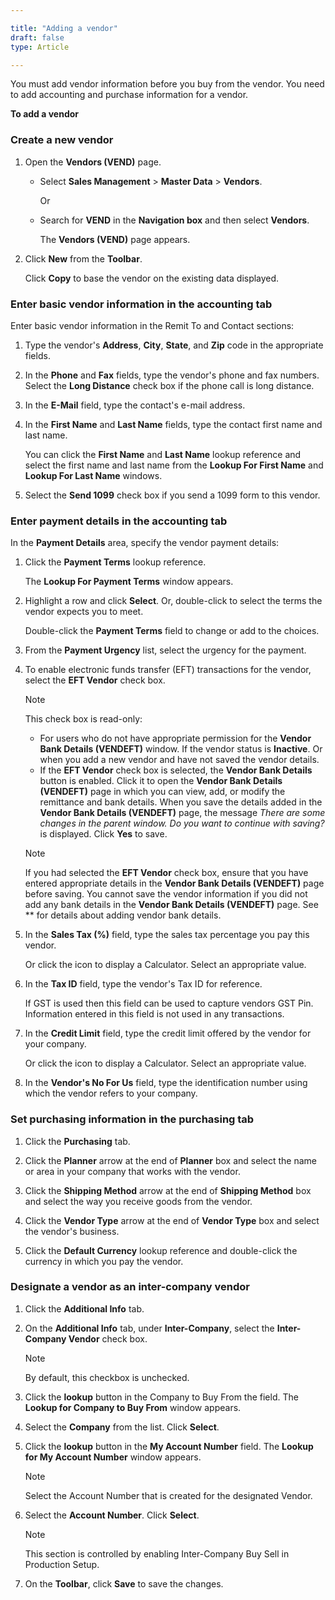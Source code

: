 ```yaml
---

title: "Adding a vendor"
draft: false
type: Article

---
```


You must add vendor information before you buy from the vendor. You need to add accounting and purchase information for a vendor.

**To add a vendor**

### Create a new vendor

1. Open the **Vendors (VEND)** page.

    - Select **Sales Management** > **Master Data** > **Vendors**.

        Or

    - Search for **VEND** in the **Navigation box** and then select **Vendors**.

        The **Vendors (VEND)** page appears.

2. Click **New** from the **Toolbar**.

    Click **Copy** to base the vendor on the existing data displayed.

### Enter basic vendor information in the accounting tab

Enter basic vendor information in the Remit To and Contact sections:

1. Type the vendor's **Address**, **City**, **State**, and **Zip** code in the appropriate fields.

2. In the **Phone** and **Fax** fields, type the vendor's phone and fax numbers. Select the **Long Distance** check box if the phone call is long distance.

3. In the **E-Mail** field, type the contact's e-mail address.

4. In the **First Name** and **Last Name** fields, type the contact first name and last name.

    You can click the **First Name** and **Last Name** lookup reference and select the first name and last name from the **Lookup For First Name** and **Lookup For Last Name** windows.

5. Select the **Send 1099** check box if you send a 1099 form to this vendor.

### Enter payment details in the accounting tab

In the **Payment Details** area, specify the vendor payment details:

1. Click the **Payment Terms** lookup reference.

    The **Lookup For Payment Terms** window appears.

2. Highlight a row and click **Select**. Or, double-click to select the terms the vendor expects you to meet.

    Double-click the **Payment Terms** field to change or add to the choices.

3. From the **Payment Urgency** list, select the urgency for the payment.

4. To enable electronic funds transfer (EFT) transactions for the vendor, select the **EFT Vendor** check box.

   >[!NOTE]
    >This check box is read-only:
    >- For users who do not have appropriate permission for the **Vendor Bank Details (VENDEFT)** window.
    If the vendor status is **Inactive**. Or when you add a new vendor and have not saved the vendor details.
    >- If the **EFT Vendor** check box is selected, the **Vendor Bank Details** button is enabled. Click it to open the **Vendor Bank Details (VENDEFT)** page in which you can view, add, or modify the remittance and bank details. When you save the details added in the **Vendor Bank Details (VENDEFT)** page, the message *There are some changes in the parent window. Do you want to continue with saving?* is displayed. Click **Yes** to save. 

    >[!NOTE]
    >If you had selected the **EFT Vendor** check box, ensure that you have entered appropriate details in the **Vendor Bank Details (VENDEFT)** page before saving. You cannot save the vendor information if you did not add any bank details in the **Vendor Bank Details (VENDEFT)** page. See ** for details about adding vendor bank details.

1. In the **Sales Tax (%)** field, type the sales tax percentage you pay this vendor.

    Or click the icon to display a Calculator. Select an appropriate value.

2. In the **Tax ID** field, type the vendor's Tax ID for reference.

    If GST is used then this field can be used to capture vendors GST Pin. Information entered in this field is not used in any transactions.

3. In the **Credit Limit** field, type the credit limit offered by the vendor for your company.

    Or click the icon to display a Calculator. Select an appropriate value.

4. In the **Vendor's No For Us** field, type the identification number using which the vendor refers to your company.

### Set purchasing information in the purchasing tab

1. Click the **Purchasing** tab.

2. Click the **Planner** arrow at the end of **Planner** box and select the name or area in your company that works with the vendor.

3. Click the **Shipping Method** arrow at the end of **Shipping Method** box and select the way you receive goods from the vendor.

4. Click the **Vendor Type** arrow at the end of **Vendor Type** box and select the vendor's business.

5. Click the **Default Currency** lookup reference and double-click the currency in which you pay the vendor.

### Designate a vendor as an inter-company vendor

1. Click the **Additional Info** tab.

2. On the **Additional Info** tab, under **Inter-Company**, select the **Inter-Company Vendor** check box.

    >[!NOTE]
    >By default, this checkbox is unchecked.

3. Click the **lookup** button in the Company to Buy From the field. The **Lookup for Company to Buy From** window appears.

4. Select the **Company** from the list. Click **Select**.

5. Click the **lookup** button in the **My Account Number** field. The **Lookup for My Account Number** window appears.

    >[!NOTE]
    >Select the Account Number that is created for the designated Vendor.

6. Select the **Account Number**. Click **Select**.

    >[!NOTE]
    > This section is controlled by enabling Inter-Company Buy Sell in Production Setup.

7. On the **Toolbar**, click **Save** to save the changes.